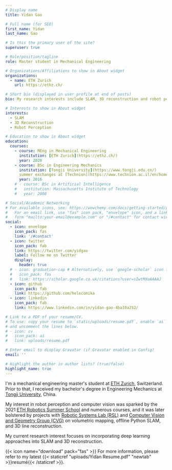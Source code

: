 ```yaml
---
# Display name
title: Yidan Gao

# Full name (for SEO)
first_name: Yidan
last_name: Gao

# Is this the primary user of the site?
superuser: true

# Role/position/tagline
role: Master student in Mechanical Engineering

# Organizations/Affiliations to show in About widget
organizations:
  - name: ETH Zurich
    url: https://ethz.ch/

# Short bio (displayed in user profile at end of posts)
bio: My research interests include SLAM, 3D reconstruction and robot perception.

# Interests to show in About widget
interests:
  - SLAM
  - 3D Reconstruction
  - Robot Perception

# Education to show in About widget
education:
  courses:
    - course: MEng in Mechanical Engineering
      institution: [ETH Zurich](https://ethz.ch/)
      year: 2020
    - course: BSc in Engineering Mechanics
      institution: [Tongji University](https://www.tongji.edu.cn/)
      summer exchanges at [Technion](https://www.technion.ac.il/en/home-2/) and [PolyU](https://www.polyu.edu.hk/en/)
      year: 2016
    # - course: BSc in Artificial Intelligence
    #   institution: Massachusetts Institute of Technology
    #   year: 2008

# Social/Academic Networking
# For available icons, see: https://wowchemy.com/docs/getting-started/page-builder/#icons
#   For an email link, use "fas" icon pack, "envelope" icon, and a link in the
#   form "mailto:your-email@example.com" or "/#contact" for contact widget.
social:
  - icon: envelope
    icon_pack: fas
    link: '/#contact'
  - icon: twitter
    icon_pack: fab
    link: https://twitter.com/yidgao
    label: Follow me on Twitter
    display:
      header: true
  # - icon: graduation-cap # Alternatively, use `google-scholar` icon from `ai` icon pack
  #   icon_pack: fas
  #   link: https://scholar.google.co.uk/citations?user=sIwtMXoAAAAJ
  - icon: github
    icon_pack: fab
    link: https://github.com/helecomika
  - icon: linkedin
    icon_pack: fab
    link: https://www.linkedin.com/in/yidan-gao-4ba10a252/

# Link to a PDF of your resume/CV.
# To use: copy your resume to `static/uploads/resume.pdf`, enable `ai` icons in `params.yaml`,
# and uncomment the lines below.
# - icon: cv
#   icon_pack: ai
#   link: uploads/resume.pdf

# Enter email to display Gravatar (if Gravatar enabled in Config)
email: ''

# Highlight the author in author lists? (true/false)
highlight_name: true
---
```


I'm a mechanical engineering master's student at [ETH Zurich](https://ethz.ch/), Switzerland.
Prior to that, I received my bachelor's degree in Engineering Mechanics at [Tongji University](https://www.tongji.edu.cn/), China.


My interest in robot perception and computer vision was sparked by the 2021 [ETH Robotics Summer School](https://robotics-summerschool.ethz.ch/) and numerous courses, and it was later bolstered by projects with [Robotic Systems Lab (RSL)](https://rsl.ethz.ch/) and [Computer Vision and Geometry Group (CVG)](https://cvg.ethz.ch/) on volumetric mapping, offline Python SLAM, and 3D line reconstruction.


My current research interest focuses on incorporating deep learning approaches into SLAM and 3D reconstruction. 


{{< icon name="download" pack="fas" >}} For more information, please refer to my latest {{< staticref "uploads/Yidan Resume.pdf" "newtab" >}}resumé{{< /staticref >}}.

<!-- {{< icon name="download" pack="fas" >}} Download my {{< staticref "uploads/demo_resume.pdf" "newtab" >}}resumé{{< /staticref >}}. -->
